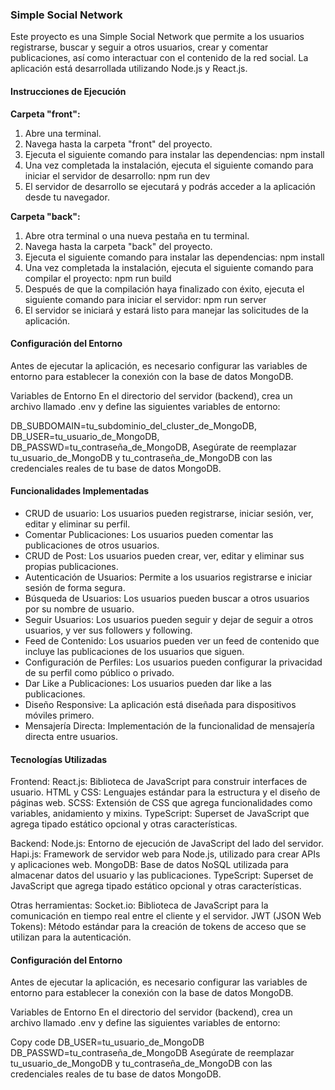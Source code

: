 ### Simple Social Network

Este proyecto es una Simple Social Network que permite a los usuarios registrarse, buscar y seguir a otros usuarios, crear y comentar publicaciones, así como interactuar con el contenido de la red social. La aplicación está desarrollada utilizando Node.js y React.js.

#### Instrucciones de Ejecución

**Carpeta "front":**
1. Abre una terminal.
2. Navega hasta la carpeta "front" del proyecto.
3. Ejecuta el siguiente comando para instalar las dependencias: npm install
4. Una vez completada la instalación, ejecuta el siguiente comando para iniciar el servidor de desarrollo: npm run dev
5. El servidor de desarrollo se ejecutará y podrás acceder a la aplicación desde tu navegador.

**Carpeta "back":**
1. Abre otra terminal o una nueva pestaña en tu terminal.
2. Navega hasta la carpeta "back" del proyecto.
3. Ejecuta el siguiente comando para instalar las dependencias: npm install
4. Una vez completada la instalación, ejecuta el siguiente comando para compilar el proyecto: npm run build
5. Después de que la compilación haya finalizado con éxito, ejecuta el siguiente comando para iniciar el servidor: npm run server
6. El servidor se iniciará y estará listo para manejar las solicitudes de la aplicación.

#### Configuración del Entorno
Antes de ejecutar la aplicación, es necesario configurar las variables de entorno para establecer la conexión con la base de datos MongoDB.

Variables de Entorno
En el directorio del servidor (backend), crea un archivo llamado .env y define las siguientes variables de entorno:

DB_SUBDOMAIN=tu_subdominio_del_cluster_de_MongoDB, 
DB_USER=tu_usuario_de_MongoDB, 
DB_PASSWD=tu_contraseña_de_MongoDB, 
Asegúrate de reemplazar tu_usuario_de_MongoDB y tu_contraseña_de_MongoDB con las credenciales reales de tu base de datos MongoDB.

#### Funcionalidades Implementadas

- CRUD de usuario: Los usuarios pueden registrarse, iniciar sesión, ver, editar y eliminar su perfil.
- Comentar Publicaciones: Los usuarios pueden comentar las publicaciones de otros usuarios.
- CRUD de Post: Los usuarios pueden crear, ver, editar y eliminar sus propias publicaciones.
- Autenticación de Usuarios: Permite a los usuarios registrarse e iniciar sesión de forma segura.
- Búsqueda de Usuarios: Los usuarios pueden buscar a otros usuarios por su nombre de usuario.
- Seguir Usuarios: Los usuarios pueden seguir y dejar de seguir a otros usuarios, y ver sus followers y following.
- Feed de Contenido: Los usuarios pueden ver un feed de contenido que incluye las publicaciones de los usuarios que siguen.
- Configuración de Perfiles: Los usuarios pueden configurar la privacidad de su perfil como público o privado.
- Dar Like a Publicaciones: Los usuarios pueden dar like a las publicaciones.
- Diseño Responsive: La aplicación está diseñada para dispositivos móviles primero.
- Mensajería Directa: Implementación de la funcionalidad de mensajería directa entre usuarios.

#### Tecnologías Utilizadas

Frontend:
React.js: Biblioteca de JavaScript para construir interfaces de usuario.
HTML y CSS: Lenguajes estándar para la estructura y el diseño de páginas web.
SCSS: Extensión de CSS que agrega funcionalidades como variables, anidamiento y mixins.
TypeScript: Superset de JavaScript que agrega tipado estático opcional y otras características.

Backend:
Node.js: Entorno de ejecución de JavaScript del lado del servidor.
Hapi.js: Framework de servidor web para Node.js, utilizado para crear APIs y aplicaciones web.
MongoDB: Base de datos NoSQL utilizada para almacenar datos del usuario y las publicaciones.
TypeScript: Superset de JavaScript que agrega tipado estático opcional y otras características.

Otras herramientas:
Socket.io: Biblioteca de JavaScript para la comunicación en tiempo real entre el cliente y el servidor.
JWT (JSON Web Tokens): Método estándar para la creación de tokens de acceso que se utilizan para la autenticación.

#### Configuración del Entorno
Antes de ejecutar la aplicación, es necesario configurar las variables de entorno para establecer la conexión con la base de datos MongoDB.

Variables de Entorno
En el directorio del servidor (backend), crea un archivo llamado .env y define las siguientes variables de entorno:

Copy code
DB_USER=tu_usuario_de_MongoDB
DB_PASSWD=tu_contraseña_de_MongoDB
Asegúrate de reemplazar tu_usuario_de_MongoDB y tu_contraseña_de_MongoDB con las credenciales reales de tu base de datos MongoDB.
